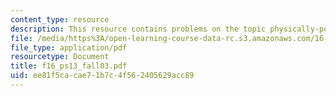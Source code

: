 ```yaml
---
content_type: resource
description: This resource contains problems on the topic physically-possible flows.
file: /media/https%3A/open-learning-course-data-rc.s3.amazonaws.com/16-01-unified-engineering-i-ii-iii-iv-fall-2005-spring-2006/ee81f5cacae71b7c4f562405629acc89_f16_ps13_fall03.pdf
file_type: application/pdf
resourcetype: Document
title: f16_ps13_fall03.pdf
uid: ee81f5ca-cae7-1b7c-4f56-2405629acc89
---
```

